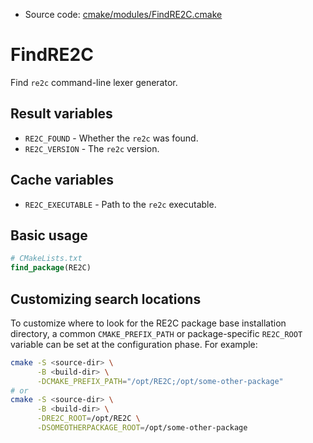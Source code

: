 <!-- This is auto-generated file. -->
* Source code: [cmake/modules/FindRE2C.cmake](https://github.com/petk/php-build-system/blob/master/cmake/cmake/modules/FindRE2C.cmake)

# FindRE2C

Find `re2c` command-line lexer generator.

## Result variables

* `RE2C_FOUND` - Whether the `re2c` was found.
* `RE2C_VERSION` - The `re2c` version.

## Cache variables

* `RE2C_EXECUTABLE` - Path to the `re2c` executable.

## Basic usage

```cmake
# CMakeLists.txt
find_package(RE2C)
```

## Customizing search locations

To customize where to look for the RE2C package base
installation directory, a common `CMAKE_PREFIX_PATH` or
package-specific `RE2C_ROOT` variable can be set at
the configuration phase. For example:

```sh
cmake -S <source-dir> \
      -B <build-dir> \
      -DCMAKE_PREFIX_PATH="/opt/RE2C;/opt/some-other-package"
# or
cmake -S <source-dir> \
      -B <build-dir> \
      -DRE2C_ROOT=/opt/RE2C \
      -DSOMEOTHERPACKAGE_ROOT=/opt/some-other-package
```
